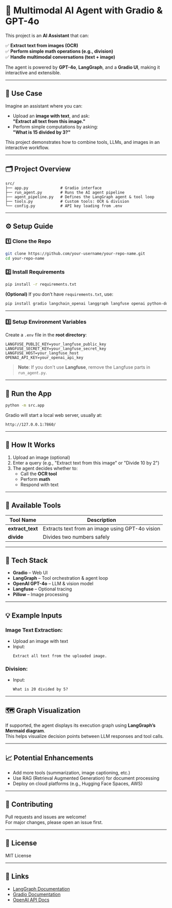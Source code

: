 # 🧠 Multimodal AI Agent with Gradio & GPT-4o

This project is an **AI Assistant** that can:

✅ **Extract text from images (OCR)**\
✅ **Perform simple math operations (e.g., division)**\
✅ **Handle multimodal conversations (text + image)**

The agent is powered by **GPT-4o**, **LangGraph**, and a **Gradio UI**, making it interactive and extensible.

---

## 📌 Use Case

Imagine an assistant where you can:

- Upload an **image with text**, and ask:\
  **"Extract all text from this image."**
- Perform simple computations by asking:\
  **"What is 15 divided by 3?"**

This project demonstrates how to combine tools, LLMs, and images in an interactive workflow.

---

## 🗂️ Project Overview

```
src/
├── app.py              # Gradio interface
├── run_agent.py        # Runs the AI agent pipeline
├── agent_pipeline.py   # Defines the LangGraph agent & tool loop
├── tools.py            # Custom tools: OCR & division
└── config.py           # API key loading from .env
```

---

## ⚙️ Setup Guide

### 1️⃣ Clone the Repo

```bash
git clone https://github.com/your-username/your-repo-name.git
cd your-repo-name
```

### 2️⃣ Install Requirements

```bash
pip install -r requirements.txt
```

**(Optional)** If you don’t have `requirements.txt`, use:

```bash
pip install gradio langchain_openai langgraph langfuse openai python-dotenv pillow
```

---

### 3️⃣ Setup Environment Variables

Create a `.env` file in the **root directory**:

```
LANGFUSE_PUBLIC_KEY=your_langfuse_public_key
LANGFUSE_SECRET_KEY=your_langfuse_secret_key
LANGFUSE_HOST=your_langfuse_host
OPENAI_API_KEY=your_openai_api_key
```

> **Note**: If you don't use **Langfuse**, remove the Langfuse parts in `run_agent.py`.

---

## 🚀 Run the App

```bash
python -m src.app
```

Gradio will start a local web server, usually at:

```
http://127.0.0.1:7860/
```

---

## 🥪 How It Works

1. Upload an image (optional)
2. Enter a query (e.g., "Extract text from this image" or "Divide 10 by 2")
3. The agent decides whether to:
   - Call the **OCR tool**
   - Perform **math**
   - Respond with text

---

## 🔧 Available Tools

| Tool Name         | Description                                     |
| ----------------- | ----------------------------------------------- |
| **extract\_text** | Extracts text from an image using GPT-4o vision |
| **divide**        | Divides two numbers safely                      |

---

## 🧰 Tech Stack

- **Gradio** – Web UI
- **LangGraph** – Tool orchestration & agent loop
- **OpenAI GPT-4o** – LLM & vision model
- **Langfuse** – Optional tracing
- **Pillow** – Image processing

---

## 💡 Example Inputs

### Image Text Extraction:

- Upload an image with text
- Input:
  ```
  Extract all text from the uploaded image.
  ```

### Division:

- Input:
  ```
  What is 20 divided by 5?
  ```

---

## 🗺️ Graph Visualization

If supported, the agent displays its execution graph using **LangGraph’s Mermaid diagram**.\
This helps visualize decision points between LLM responses and tool calls.

---

## 📈 Potential Enhancements

- Add more tools (summarization, image captioning, etc.)
- Use RAG (Retrieval Augmented Generation) for document processing
- Deploy on cloud platforms (e.g., Hugging Face Spaces, AWS)

---

## 🤝 Contributing

Pull requests and issues are welcome!\
For major changes, please open an issue first.

---

## 📝 License

MIT License

---

## 🔗 Links

- [LangGraph Documentation](https://github.com/langchain-ai/langgraph)
- [Gradio Documentation](https://www.gradio.app/)
- [OpenAI API Docs](https://platform.openai.com/docs)


